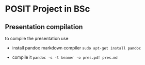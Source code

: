 
# POSIT Project in BSc


## Presentation compilation

to compile the presentation use 

- install pandoc markdown compiler
`sudo apt-get install pandoc`

- compile it
`pandoc -s -t beamer -o pres.pdf pres.md`
